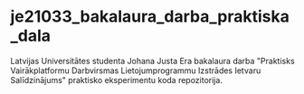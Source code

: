 # je21033_bakalaura_darba_praktiska_dala
Latvijas Universitātes studenta Johana Justa Era bakalaura darba "Praktisks Vairākplatformu Darbvirsmas Lietojumprogrammu Izstrādes Ietvaru Salīdzinājums" praktisko eksperimentu koda repozitorija.
